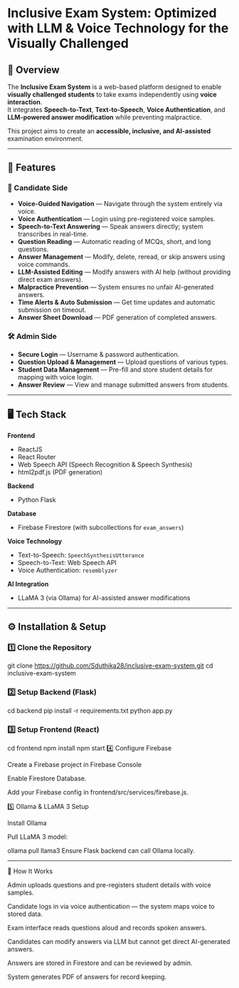 # Inclusive Exam System: Optimized with LLM & Voice Technology for the Visually Challenged

## 📌 Overview
The **Inclusive Exam System** is a web-based platform designed to enable **visually challenged students** to take exams independently using **voice interaction**.  
It integrates **Speech-to-Text**, **Text-to-Speech**, **Voice Authentication**, and **LLM-powered answer modification** while preventing malpractice.

This project aims to create an **accessible, inclusive, and AI-assisted** examination environment.

---

## 🚀 Features

### 🎯 Candidate Side
- **Voice-Guided Navigation** — Navigate through the system entirely via voice.
- **Voice Authentication** — Login using pre-registered voice samples.
- **Speech-to-Text Answering** — Speak answers directly; system transcribes in real-time.
- **Question Reading** — Automatic reading of MCQs, short, and long questions.
- **Answer Management** — Modify, delete, reread, or skip answers using voice commands.
- **LLM-Assisted Editing** — Modify answers with AI help (without providing direct exam answers).
- **Malpractice Prevention** — System ensures no unfair AI-generated answers.
- **Time Alerts & Auto Submission** — Get time updates and automatic submission on timeout.
- **Answer Sheet Download** — PDF generation of completed answers.

### 🛠 Admin Side
- **Secure Login** — Username & password authentication.
- **Question Upload & Management** — Upload questions of various types.
- **Student Data Management** — Pre-fill and store student details for mapping with voice login.
- **Answer Review** — View and manage submitted answers from students.

---

## 🖥️ Tech Stack

**Frontend**  
- ReactJS  
- React Router  
- Web Speech API (Speech Recognition & Speech Synthesis)  
- html2pdf.js (PDF generation)

**Backend**  
- Python Flask

**Database**  
- Firebase Firestore (with subcollections for `exam_answers`)

**Voice Technology**  
- Text-to-Speech: `SpeechSynthesisUtterance`  
- Speech-to-Text: Web Speech API  
- Voice Authentication: `resemblyzer`

**AI Integration**  
- LLaMA 3 (via Ollama) for AI-assisted answer modifications


---

## ⚙️ Installation & Setup

### 1️⃣ Clone the Repository

git clone https://github.com/Sduthika28/inclusive-exam-system.git
cd inclusive-exam-system

### 2️⃣ Setup Backend (Flask)

cd backend
pip install -r requirements.txt
python app.py
### 3️⃣ Setup Frontend (React)
cd frontend
npm install
npm start
4️⃣ Configure Firebase

Create a Firebase project in Firebase Console

Enable Firestore Database.

Add your Firebase config in frontend/src/services/firebase.js.

5️⃣ Ollama & LLaMA 3 Setup

Install Ollama

Pull LLaMA 3 model:

ollama pull llama3
Ensure Flask backend can call Ollama locally.

---

🎯 How It Works

Admin uploads questions and pre-registers student details with voice samples.

Candidate logs in via voice authentication — the system maps voice to stored data.

Exam interface reads questions aloud and records spoken answers.

Candidates can modify answers via LLM but cannot get direct AI-generated answers.

Answers are stored in Firestore and can be reviewed by admin.

System generates PDF of answers for record keeping.

